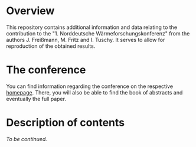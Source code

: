# Overview

This repository contains additional information and data relating to the contribution to the "1. Norddeutsche Wärmeforschungskonferenz" from the authors J. Freißmann, M. Fritz and I. Tuschy. It serves to allow for reproduction of the obtained results.

# The conference

You can find information regarding the conference on the respective [homepage](https://www.hawk.de/de/hochschule/fakultaeten-und-standorte/fakultaet-ressourcenmanagement/profil/nwf). There, you will also be able to find the book of abstracts and eventually the full paper.

# Description of contents

*To be continued.*

